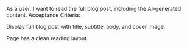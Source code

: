 As a user, I want to read the full blog post, including the AI-generated content.
Acceptance Criteria:

Display full blog post with title, subtitle, body, and cover image.

Page has a clean reading layout.